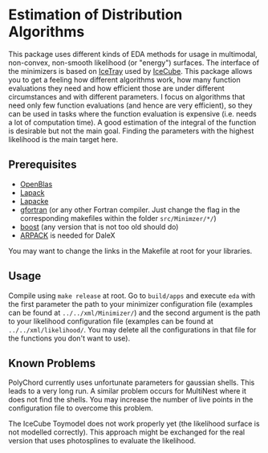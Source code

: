 # Estimation of Distribution Algorithms
This package uses different kinds of EDA methods for usage in multimodal, non-convex, non-smooth likelihood (or "energy") surfaces. The interface of the minimizers is based on
[IceTray](http://software.icecube.wisc.edu/) used by [IceCube](https://icecube.wisc.edu/).
This package allows you to get a feeling how different algorithms work, how
many function evaluations they need and how efficient those are under different
circumstances and with different parameters. I focus on algorithms that need
only few function evaluations (and hence are very efficient), so they can be
used in tasks where the function evaluation is expensive (i.e. needs a lot of
computation time). A good estimation of the integral of the function is desirable
but not the main goal. Finding the parameters with the highest likelihood is
the main target here.

## Prerequisites
 - [OpenBlas](https://www.openblas.net/)
 - [Lapack](http://www.netlib.org/lapack/)
 - [Lapacke](http://www.netlib.org/lapack/lapacke.html)
 - [gfortran](https://gcc.gnu.org/fortran/) (or any other Fortran compiler. Just change the flag in the corresponding makefiles within the folder `src/Minimzer/*/`)
 - [boost](https://www.boost.org/) (any version that is not too old should do)
 - [ARPACK](https://www.caam.rice.edu/software/ARPACK/) is needed for DaleX


You may want to change the links in the Makefile at root for your libraries.

## Usage
Compile using `make release` at root. Go to `build/apps` and execute `eda`
with the first parameter the path to your minimizer configuration file
(examples can be found at `../../xml/Minimizer/`) and the second argument
is the path to your likelihood configuration file (examples can be found at
`../../xml/likelihood/`. You may delete all the configurations in that file
for the functions you don't want to use).

## Known Problems
PolyChord currently uses unfortunate parameters for gaussian shells.
This leads to a very long run.
A similar problem occurs for MultiNest where it does not find the shells.
You may increase the number of live points in the configuration file to
overcome this problem.

The IceCube Toymodel does not work properly yet (the likelihood surface is 
not modelled correctly). This approach might be exchanged for 
the real version that uses photosplines to evaluate the likelihood.
